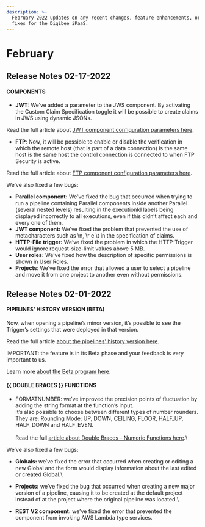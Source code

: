 ```yaml
---
description: >-
  February 2022 updates on any recent changes, feature enhancements, or bug
  fixes for the Digibee iPaaS.
---
```


# February

## Release Notes 02-17-2022

#### **COMPONENTS**

* **JWT:** We’ve added a parameter to the JWS component. By activating the Custom Claim Specification toggle it will be possible to create claims in JWS using dynamic JSONs.

Read the full article about [JWT component configuration parameters here](../../components/security-components/jwt-deprecated.md).

* **FTP**: Now, it will be possible to enable or disable the verification in which the remote host (that is part of a data connection) is the same host is the same host the control connection is connected to when FTP Security is active.

Read the full article about [FTP component configuration parameters here](../../components/file-storage/ftp.md).

We’ve also fixed a few bugs:

* **Parallel component:** We’ve fixed the bug that occurred when trying to run a pipeline containing Parallel components inside another Parallel (several nested levels) resulting in the executionId labels being displayed incorrectly to all executions, even if this didn’t affect each and every one of them.
* **JWT component:** We’ve fixed the problem that prevented the use of metacharacters such as \n, \r e \t in the specification of claims.
* **HTTP-File trigger:** We’ve fixed the problem in which the HTTP-Trigger would ignore request-size-limit values above 5 MB.
* **User roles:** We’ve fixed how the description of specific permissions is shown in User Roles.
* **Projects**: We’ve fixed the error that allowed a user to select a pipeline and move it from one project to another even without permissions.

## Release Notes 02-01-2022

#### **PIPELINES' HISTORY VERSION (BETA)**

Now, when opening a pipeline’s minor version, it’s possible to see the Trigger’s settings that were deployed in that version.

Read the full article [about the pipelines' history version here](../../build/pipelines/pipelines-version-history.md).

IMPORTANT: the feature is in its Beta phase and your feedback is very important to us.

Learn more [about the Beta program here](../../general/beta-program.md).

#### **\{{ DOUBLE BRACES \}} FUNCTIONS**

* FORMATNUMBER: we’ve improved the precision points of fluctuation by adding the string format at the function’s input.\
  It’s also possible to choose between different types of number rounders. They are: Rounding Mode: UP, DOWN, CEILING, FLOOR, HALF\_UP, HALF\_DOWN and HALF\_EVEN.\
  \
  Read the full [article about Double Braces - Numeric Functions here](../../build/double-braces/double-braces-functions/numerical-functions.md).\


We’ve also fixed a few bugs:

* **Globals:** we’ve fixed the error that occurred when creating or editing a new Global and the form would display information about the last edited or created Global.\

* **Projects:** we’ve fixed the bug that occurred when creating a new major version of a pipeline, causing it to be created at the default project instead of at the project where the original pipeline was located.\

* **REST V2 component:** we’ve fixed the error that prevented the component from invoking AWS Lambda type services.

